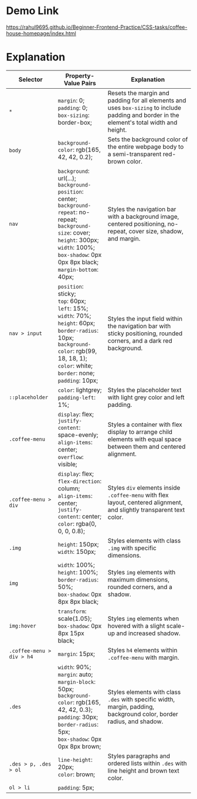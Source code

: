 # Demo Link

https://rahul9695.github.io/Beginner-Frontend-Practice/CSS-tasks/coffee-house-homepage/index.html

# Explanation

| Selector             | Property-Value Pairs                                          | Explanation                                              |
| -------------------- | ------------------------------------------------------------- | -------------------------------------------------------- |
| `*`                  | `margin`: 0;<br>`padding`: 0;<br>`box-sizing`: border-box;   | Resets the margin and padding for all elements and uses `box-sizing` to include padding and border in the element's total width and height. |
| `body`               | `background-color`: rgb(165, 42, 42, 0.2);                    | Sets the background color of the entire webpage body to a semi-transparent red-brown color. |
| `nav`                | `background`: url(...);<br>`background-position`: center;<br>`background-repeat`: no-repeat;<br>`background-size`: cover;<br>`height`: 300px;<br>`width`: 100%;<br>`box-shadow`: 0px 0px 8px black;<br>`margin-bottom`: 40px; | Styles the navigation bar with a background image, centered positioning, no-repeat, cover size, shadow, and margin. |
| `nav > input`        | `position`: sticky;<br>`top`: 60px;<br>`left`: 15%;<br>`width`: 70%;<br>`height`: 60px;<br>`border-radius`: 10px;<br>`background-color`: rgb(99, 18, 18, 1);<br>`color`: white;<br>`border`: none;<br>`padding`: 10px; | Styles the input field within the navigation bar with sticky positioning, rounded corners, and a dark red background. |
| `::placeholder`      | `color`: lightgrey;<br>`padding-left`: 1%;                   | Styles the placeholder text with light grey color and left padding. |
| `.coffee-menu`       | `display`: flex;<br>`justify-content`: space-evenly;<br>`align-items`: center;<br>`overflow`: visible; | Styles a container with flex display to arrange child elements with equal space between them and centered alignment. |
| `.coffee-menu > div` | `display`: flex;<br>`flex-direction`: column;<br>`align-items`: center;<br>`justify-content`: center;<br>`color`: rgba(0, 0, 0, 0.8); | Styles `div` elements inside `.coffee-menu` with flex layout, centered alignment, and slightly transparent text color. |
| `.img`               | `height`: 150px;<br>`width`: 150px;                         | Styles elements with class `.img` with specific dimensions. |
| `img`                | `width`: 100%;<br>`height`: 100%;<br>`border-radius`: 50%;<br>`box-shadow`: 0px 8px 8px black; | Styles `img` elements with maximum dimensions, rounded corners, and a shadow. |
| `img:hover`          | `transform`: scale(1.05);<br>`box-shadow`: 0px 8px 15px black; | Styles `img` elements when hovered with a slight scale-up and increased shadow. |
| `.coffee-menu > div > h4` | `margin`: 15px;                                           | Styles `h4` elements within `.coffee-menu` with margin. |
| `.des`               | `width`: 90%;<br>`margin`: auto;<br>`margin-block`: 50px;<br>`background-color`: rgb(165, 42, 42, 0.3);<br>`padding`: 30px;<br>`border-radius`: 5px;<br>`box-shadow`: 0px 0px 8px brown; | Styles elements with class `.des` with specific width, margin, padding, background color, border radius, and shadow. |
| `.des > p, .des > ol`| `line-height`: 20px;<br>`color`: brown;                    | Styles paragraphs and ordered lists within `.des` with line height and brown text color. |
| `ol > li`            | `padding`: 5px; 

